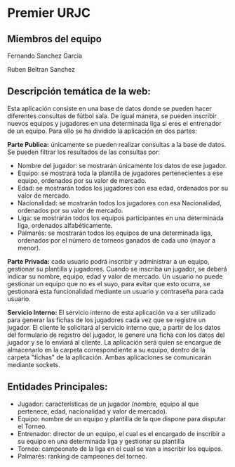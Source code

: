 # Premier URJC
## Miembros del equipo
Fernando Sanchez Garcia

Ruben Beltran Sanchez
## Descripción temática de la web:
Esta aplicación consiste en una base de datos donde se pueden hacer diferentes consultas de fútbol sala. De igual manera, se pueden inscribir nuevos equipos y jugadores en una determinada liga si eres el entrenador de un equipo. Para ello se ha dividido la aplicación en dos partes:

 **Parte Publica:** únicamente se pueden realizar consultas a la base de datos. Se pueden filtrar los resultados de las consultas por:
  -	Nombre del jugador: se mostrarán únicamente los datos de ese jugador.
  -	Equipo: se mostrará toda la plantilla de jugadores pertenecientes a ese equipo, ordenados por su valor de mercado.
  -	Edad: se mostrarán todos los jugadores con esa edad, ordenados por su valor de mercado.
  -	Nacionalidad: se mostrarán todos los jugadores con esa Nacionalidad, ordenados por su valor de mercado.
  -	Liga: se mostrarán todos los equipos participantes en una determinada liga, ordenados alfabéticamente.
  - Palmarés: se mostrarán todos los equipos de una determinada liga, ordenados por el número de torneos ganados de cada uno (mayor a menor).

**Parte Privada:** cada usuario podrá inscribir y administrar a un equipo, gestionar su plantilla y jugadores. Cuando se inscriba un jugador, se deberá indicar su nombre, equipo, edad y valor de mercado.
Un usuario no puede gestionar un equipo que no es el suyo, para evitar que esto ocurra, se gestionará esta funcionalidad mediante un usuario y contraseña para cada usuario.

**Servicio Interno:** El servicio interno de esta aplicación va a ser utilizado para generar las fichas de los jugadores cada vez que se registre un jugador. El cliente le solicitará al servicio interno que, a partir de los datos del formulario de registro del jugador, le genere una ficha con los datos del jugador y se lo enviará al cliente. La aplicación será quien se encargue de almacenarlo en la carpeta correspondiente a su equipo, dentro de la carpeta "fichas" de la aplicación. Ambas aplicaciones se comunicarán mediante sockets.
## Entidades Principales:
  - Jugador: características de un jugador (nombre, equipo al que pertenece, edad, nacionalidad y valor de mercado).
  -  Equipo: nombre de un equipo y plantilla de la que dispone para disputar el Torneo.
  - Entrenador: director de un equipo, el cual es el encargado de inscribir a su equipo en una determinada liga y gestionar su plantilla
  - Torneo: campeonato de la liga en el cual se van a inscribir los equipos.
  - Palmarés: ranking de campeones del torneo.
